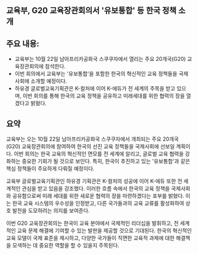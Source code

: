 ## 교육부, G20 교육장관회의서 '유보통합' 등 한국 정책 소개

## 주요 내용:
*   교육부는 10월 22일 남아프리카공화국 스쿠쿠자에서 열리는 주요 20개국(G20) 교육장관회의에 참석한다.
*   이번 회의에서 교육부는 '유보통합'을 포함한 한국의 혁신적인 교육 정책들을 국제사회에 소개할 예정이다.
*   하유경 글로벌교육기획관은 K-컬처에 이어 K-에듀가 전 세계의 주목을 받고 있으며, 이번 회의를 통해 한국의 교육 정책을 공유하고 미래세대를 위한 협력의 장을 열겠다고 밝혔다.

## 요약

교육부는 오는 10월 22일 남아프리카공화국 스쿠쿠자에서 개최되는 주요 20개국(G20) 교육장관회의에 참여하여 한국의 선진 교육 정책들을 국제사회에 선보일 계획이다. 이번 회의는 한국 교육의 혁신적인 면모를 전 세계에 알리고, 글로벌 교육 협력을 강화하는 중요한 기회가 될 것으로 보인다. 특히, 한국이 추진하고 있는 '유보통합'과 같은 핵심 정책들이 주요하게 다뤄질 예정이다.

교육부 글로벌교육기획관인 하유경 기획관은 K-컬처의 성공에 이어 K-에듀 또한 전 세계적인 관심을 받고 있음을 강조했다. 이러한 흐름 속에서 한국의 교육 정책을 국제사회와 공유함으로써 미래 세대를 위한 새로운 협력의 장을 마련하겠다는 포부를 밝혔다. 이는 한국 교육 시스템의 우수성을 인정받고, 다른 국가들과의 교육 교류를 활성화하여 상호 발전을 도모하려는 의지를 보여준다.

이번 G20 교육장관회의는 한국이 교육 분야에서 국제적인 리더십을 발휘하고, 전 세계적인 교육 문제 해결에 기여할 수 있는 발판을 제공할 것으로 기대된다. 한국의 혁신적인 교육 모델이 국제 표준을 제시하고, 다양한 국가들이 직면한 교육적 과제에 대한 해결책을 모색하는 데 중요한 역할을 할 수 있을지 주목된다.